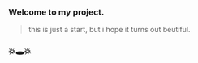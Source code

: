 ### Welcome to my project.
>this is just a start, but i hope it turns out beutiful.
### :boom::hole::boom:
